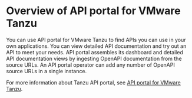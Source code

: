 # Overview of API portal for VMware Tanzu

You can use API portal for VMware Tanzu to find APIs you can use in your own applications. 
You can view detailed API documentation and try out an API to meet your needs. 
API portal assembles its dashboard and detailed API documentation views by ingesting OpenAPI documentation from the source URLs. 
An API portal operator can add any number of OpenAPI source URLs in a single instance.

For more information about Tanzu API portal, see [API portal for VMware Tanzu](https://docs.pivotal.io/api-portal).
